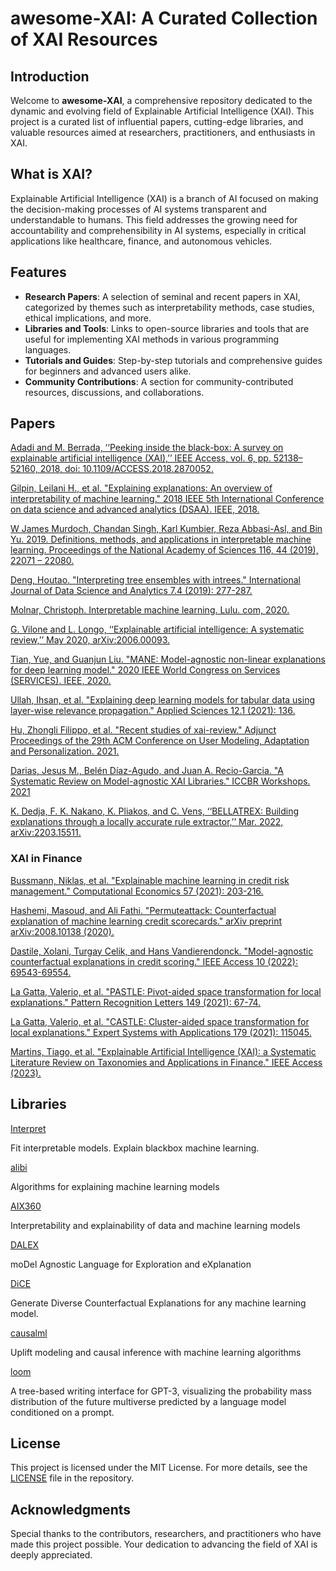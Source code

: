 # awesome-XAI: A Curated Collection of XAI Resources

## Introduction

Welcome to **awesome-XAI**, a comprehensive repository dedicated to the dynamic and evolving field of Explainable Artificial Intelligence (XAI). This project is a curated list of influential papers, cutting-edge libraries, and valuable resources aimed at researchers, practitioners, and enthusiasts in XAI.

## What is XAI?

Explainable Artificial Intelligence (XAI) is a branch of AI focused on making the decision-making processes of AI systems transparent and understandable to humans. This field addresses the growing need for accountability and comprehensibility in AI systems, especially in critical applications like healthcare, finance, and autonomous vehicles.

## Features

- **Research Papers**: A selection of seminal and recent papers in XAI, categorized by themes such as interpretability methods, case studies, ethical implications, and more.
- **Libraries and Tools**: Links to open-source libraries and tools that are useful for implementing XAI methods in various programming languages.
- **Tutorials and Guides**: Step-by-step tutorials and comprehensive guides for beginners and advanced users alike.
- **Community Contributions**: A section for community-contributed resources, discussions, and collaborations.

## Papers 

[Adadi and M. Berrada, ‘‘Peeking inside the black-box: A survey on explainable artificial intelligence (XAI),’’ IEEE Access, vol. 6, pp. 52138–52160, 2018, doi: 10.1109/ACCESS.2018.2870052. ](https://ieeexplore.ieee.org/iel7/6287639/6514899/08466590.pdf)

[Gilpin, Leilani H., et al. "Explaining explanations: An overview of interpretability of machine learning." 2018 IEEE 5th International Conference on data science and advanced analytics (DSAA). IEEE, 2018.](https://arxiv.org/pdf/1806.00069)

[W James Murdoch, Chandan Singh, Karl Kumbier, Reza Abbasi-Asl, and Bin Yu. 2019. Definitions, methods, and applications in interpretable machine learning. Proceedings of the National Academy of Sciences 116, 44 (2019), 22071 – 22080.](https://www.pnas.org/doi/full/10.1073/pnas.1900654116)

[Deng, Houtao. "Interpreting tree ensembles with intrees." International Journal of Data Science and Analytics 7.4 (2019): 277-287.](https://arxiv.org/pdf/1408.5456)

[Molnar, Christoph. Interpretable machine learning. Lulu. com, 2020.](https://dlib.hust.edu.vn/bitstream/HUST/18122/3/OER000000269.pdf)

[G. Vilone and L. Longo, ‘‘Explainable artificial intelligence: A systematic review,’’ May 2020, arXiv:2006.00093.](https://arxiv.org/pdf/2006.00093)

[Tian, Yue, and Guanjun Liu. "MANE: Model-agnostic non-linear explanations for deep learning model." 2020 IEEE World Congress on Services (SERVICES). IEEE, 2020.](https://ieeexplore.ieee.org/abstract/document/9283900/)

[Ullah, Ihsan, et al. "Explaining deep learning models for tabular data using layer-wise relevance propagation." Applied Sciences 12.1 (2021): 136.](https://www.mdpi.com/2076-3417/12/1/136)

[Hu, Zhongli Filippo, et al. "Recent studies of xai-review." Adjunct Proceedings of the 29th ACM Conference on User Modeling, Adaptation and Personalization. 2021.](https://iris.unito.it/bitstream/2318/1801813/2/FairUMAP2021_Recent_studies_of_XAI___a_review%283%29.pdf)

[Darias, Jesus M., Belén Díaz-Agudo, and Juan A. Recio-Garcia. "A Systematic Review on Model-agnostic XAI Libraries." ICCBR Workshops. 2021](https://ceur-ws.org/Vol-3017/96.pdf)

[K. Dedja, F. K. Nakano, K. Pliakos, and C. Vens, ‘‘BELLATREX: Building explanations through a locally accurate rule extractor,’’ Mar. 2022, arXiv:2203.15511.](https://ieeexplore.ieee.org/iel7/6287639/6514899/10105927.pdf)

### XAI in Finance
[Bussmann, Niklas, et al. "Explainable machine learning in credit risk management." Computational Economics 57 (2021): 203-216.](https://link.springer.com/article/10.1007/s10614-020-10042-0)

[Hashemi, Masoud, and Ali Fathi. "Permuteattack: Counterfactual explanation of machine learning credit scorecards." arXiv preprint arXiv:2008.10138 (2020).](https://arxiv.org/pdf/2008.10138)

[Dastile, Xolani, Turgay Celik, and Hans Vandierendonck. "Model-agnostic counterfactual explanations in credit scoring." IEEE Access 10 (2022): 69543-69554.](https://ieeexplore.ieee.org/iel7/6287639/6514899/09781414.pdf)

[La Gatta, Valerio, et al. "PASTLE: Pivot-aided space transformation for local explanations." Pattern Recognition Letters 149 (2021): 67-74.](https://www.sciencedirect.com/science/article/pii/S0167865521002014)

[La Gatta, Valerio, et al. "CASTLE: Cluster-aided space transformation for local explanations." Expert Systems with Applications 179 (2021): 115045.](https://www.sciencedirect.com/science/article/pii/S0957417421004863)

[Martins, Tiago, et al. "Explainable Artificial Intelligence (XAI): a Systematic Literature Review on Taxonomies and Applications in Finance." IEEE Access (2023).](https://ieeexplore.ieee.org/iel7/6287639/10380310/10373833.pdf)


## Libraries

[Interpret](https://github.com/interpretml/interpret)

Fit interpretable models. Explain blackbox machine learning.

[alibi](https://github.com/SeldonIO/alibi)

Algorithms for explaining machine learning models

[AIX360](https://github.com/Trusted-AI/AIX360)

Interpretability and explainability of data and machine learning models

[DALEX](https://github.com/ModelOriented/DALEX)

moDel Agnostic Language for Exploration and eXplanation

[DiCE](https://github.com/interpretml/DiCE)

Generate Diverse Counterfactual Explanations for any machine learning model.

[causalml](https://github.com/uber/causalml)

Uplift modeling and causal inference with machine learning algorithms

[loom](https://github.com/socketteer/loom)

A tree-based writing interface for GPT-3, visualizing the probability mass distribution of the future multiverse predicted by a language model conditioned on a prompt.


## License

This project is licensed under the MIT License. For more details, see the [LICENSE](https://github.com/descartes100/awesome-XAI/blob/main/LICENSE) file in the repository.


## Acknowledgments

Special thanks to the contributors, researchers, and practitioners who have made this project possible. Your dedication to advancing the field of XAI is deeply appreciated.



